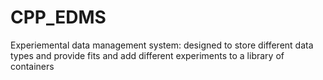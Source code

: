 # CPP_EDMS
Experiemental data management system: designed to store different data types and provide fits and add different experiments to a library of containers
